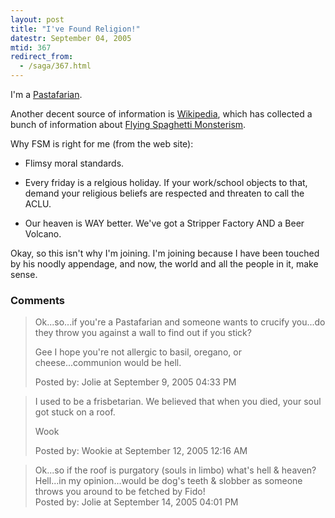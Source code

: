 ```yaml
---
layout: post
title: "I've Found Religion!"
datestr: September 04, 2005
mtid: 367
redirect_from:
  - /saga/367.html
---
```


I'm a <a href="http://www.venganza.org/" title="Open Letter">Pastafarian</a>.

Another decent source of information is <a href="http://en.wikipedia.org/" title="Wikipedia">Wikipedia</a>, which has collected a bunch of information about <a href="http://en.wikipedia.org/wiki/Flying_Spaghetti_Monsterism" title="Flying Spaghetti Monsterism">Flying Spaghetti Monsterism</a>.

Why FSM is right for me (from the web site):

* Flimsy moral standards.

* Every friday is a relgious holiday. If your work/school objects to that, demand your religious beliefs are respected and threaten to call the ACLU.

* Our heaven is WAY better. We've got a Stripper Factory AND a Beer Volcano.

Okay, so this isn't why I'm joining.  I'm joining because I have been touched by his noodly appendage, and now, the world and all the people in it, make sense.

### Comments

<blockquote>
Ok...so...if you're a Pastafarian and someone wants to crucify you...do they throw you against a wall to find out if you stick?

Gee I hope you're not allergic to basil, oregano, or cheese...communion would be hell.
<div class="comment-meta">Posted by: Jolie at September  9, 2005 04:33 PM</div> </blockquote>

<blockquote>
I used to be a frisbetarian.  We believed that when you died, your soul got stuck on a roof.

Wook
<div class="comment-meta">Posted by: Wookie at September 12, 2005 12:16 AM</div> </blockquote>

<blockquote>
Ok...so if the roof is purgatory (souls in limbo) what's hell & heaven?  Hell...in my opinion...would be dog's teeth & slobber as someone throws you around to be fetched by Fido!
<div class="comment-meta">Posted by: Jolie at September 14, 2005 04:01 PM</div> </blockquote>

